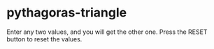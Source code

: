 # pythagoras-triangle
Enter any two values, and you will get the other one. Press the RESET button to reset the values.
